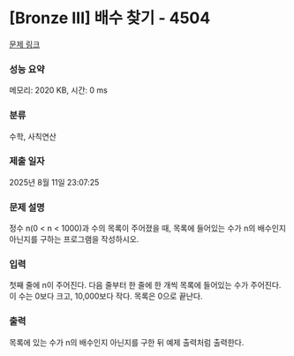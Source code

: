 # [Bronze III] 배수 찾기 - 4504 

[문제 링크](https://www.acmicpc.net/problem/4504) 

### 성능 요약

메모리: 2020 KB, 시간: 0 ms

### 분류

수학, 사칙연산

### 제출 일자

2025년 8월 11일 23:07:25

### 문제 설명

<p>정수 n(0 < n < 1000)과 수의 목록이 주어졌을 때, 목록에 들어있는 수가 n의 배수인지 아닌지를 구하는 프로그램을 작성하시오.</p>

### 입력 

 <p>첫째 줄에 n이 주어진다. 다음 줄부터 한 줄에 한 개씩 목록에 들어있는 수가 주어진다. 이 수는 0보다 크고, 10,000보다 작다. 목록은 0으로 끝난다.</p>

### 출력 

 <p>목록에 있는 수가 n의 배수인지 아닌지를 구한 뒤 예제 출력처럼 출력한다.</p>

